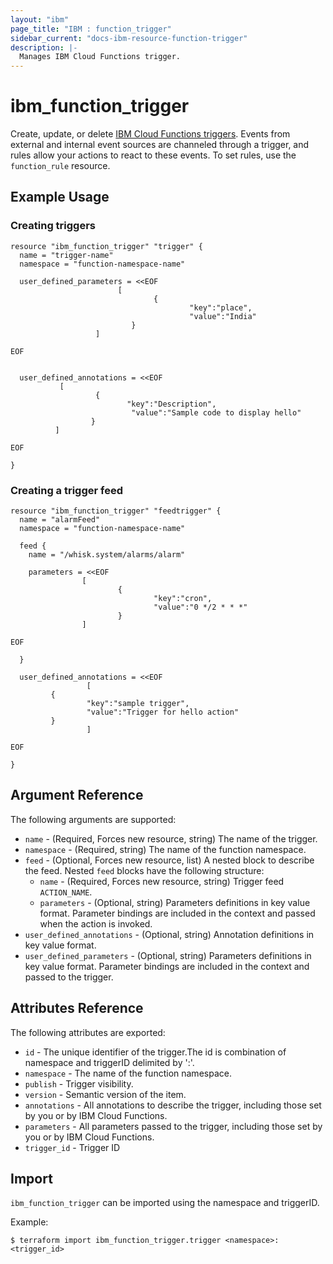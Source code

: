 ```yaml
---
layout: "ibm"
page_title: "IBM : function_trigger"
sidebar_current: "docs-ibm-resource-function-trigger"
description: |-
  Manages IBM Cloud Functions trigger.
---
```


# ibm\_function_trigger

Create, update, or delete [IBM Cloud Functions triggers](https://cloud.ibm.com/docs/openwhisk/openwhisk_triggers_rules.html#openwhisk_triggers). Events from external and internal event sources are channeled through a trigger, and rules allow your actions to react to these events. To set rules, use the `function_rule` resource.

## Example Usage

### Creating triggers

```hcl
resource "ibm_function_trigger" "trigger" {
  name = "trigger-name"
  namespace = "function-namespace-name"

  user_defined_parameters = <<EOF
                        [
                                {
                                        "key":"place",
                                        "value":"India"
                           }
                   ]

EOF


  user_defined_annotations = <<EOF
           [
                   {
                          "key":"Description",
                           "value":"Sample code to display hello"
                  }
          ]

EOF

}

```

### Creating a trigger feed
```hcl
resource "ibm_function_trigger" "feedtrigger" {
  name = "alarmFeed"
  namespace = "function-namespace-name"

  feed {
    name = "/whisk.system/alarms/alarm"

    parameters = <<EOF
                [
                        {
                                "key":"cron",
                                "value":"0 */2 * * *"
                        }
                ]

EOF

  }

  user_defined_annotations = <<EOF
                 [
         {
                 "key":"sample trigger",
                 "value":"Trigger for hello action"
         }
                 ]

EOF

}

```


## Argument Reference

The following arguments are supported:

* `name` - (Required, Forces new resource, string) The name of the trigger.
* `namespace` - (Required, string) The name of the function namespace.
* `feed` - (Optional, Forces new resource, list) A nested block to describe the feed. Nested `feed` blocks have the following structure:
    * `name` - (Required, Forces new resource, string) Trigger feed `ACTION_NAME`.
    * `parameters` - (Optional, string) Parameters definitions in key value format. Parameter bindings are included in the context and passed when the action is invoked.
* `user_defined_annotations` - (Optional, string) Annotation definitions in key value format.
* `user_defined_parameters` - (Optional, string) Parameters definitions in key value format. Parameter bindings are included in the context and passed to the trigger.

## Attributes Reference

The following attributes are exported:

* `id` - The unique identifier of the trigger.The id is combination of namespace and triggerID delimited by ':'.
* `namespace` - The name of the function namespace.
* `publish` - Trigger visibility.
* `version` - Semantic version of the item.
* `annotations` - All annotations to describe the trigger, including those set by you or by IBM Cloud Functions.
* `parameters` - All parameters passed to the trigger, including those set by you or by IBM Cloud Functions.
* `trigger_id` - Trigger ID

## Import

`ibm_function_trigger` can be imported using the namespace and triggerID.

Example:

```
$ terraform import ibm_function_trigger.trigger <namespace>:<trigger_id>

```
